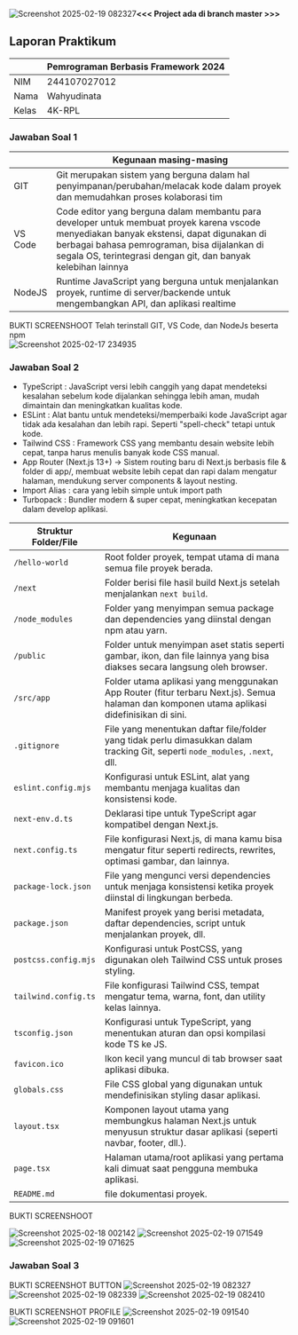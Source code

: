 ![Screenshot 2025-02-19 082327](https://github.com/user-attachments/assets/97d7fb4b-bdc0-4ac7-a5bf-e1f6a0873b44)**<<< Project ada di branch master >>>**
## Laporan Praktikum

|  | Pemrograman Berbasis Framework 2024 |
|--|--|
| NIM |  244107027012|
| Nama |  Wahyudinata |
| Kelas | 4K-RPL |

### Jawaban Soal 1
|  | Kegunaan masing-masing |
|--|--|
| GIT |  Git merupakan sistem yang berguna dalam hal penyimpanan/perubahan/melacak kode dalam proyek dan memudahkan proses kolaborasi tim |
| VS Code |  Code editor yang berguna dalam membantu para developer untuk membuat proyek karena vscode menyediakan banyak ekstensi, dapat digunakan di berbagai bahasa pemrograman, bisa dijalankan di segala OS, terintegrasi dengan git, dan banyak kelebihan lainnya |
| NodeJS | Runtime JavaScript yang berguna untuk menjalankan proyek, runtime di server/backende untuk mengembangkan API, dan aplikasi realtime |

BUKTI SCREENSHOOT 
Telah terinstall GIT, VS Code, dan NodeJs beserta npm <br>
![Screenshot 2025-02-17 234935](https://github.com/user-attachments/assets/8ba06f32-8286-435e-ba7a-f5dd64af9f88)


### Jawaban Soal 2
- TypeScript : JavaScript versi lebih canggih yang dapat mendeteksi kesalahan sebelum kode dijalankan sehingga lebih aman, mudah dimaintain dan meningkatkan kualitas kode.
- ESLint : Alat bantu untuk mendeteksi/memperbaiki kode JavaScript agar tidak ada kesalahan dan lebih rapi. Seperti "spell-check" tetapi untuk kode.
- Tailwind CSS : Framework CSS yang membantu desain website lebih cepat, tanpa harus menulis banyak kode CSS manual.
- App Router (Next.js 13+) → Sistem routing baru di Next.js berbasis file & folder di app/, membuat website lebih cepat dan rapi dalam mengatur halaman, mendukung server components & layout nesting.
- Import Alias : cara yang lebih simple untuk import path
- Turbopack : Bundler modern & super cepat, meningkatkan kecepatan dalam develop aplikasi.

| Struktur Folder/File | Kegunaan |
|--|--|
| `/hello-world` | Root folder proyek, tempat utama di mana semua file proyek berada. |
| `/next` | Folder berisi file hasil build Next.js setelah menjalankan `next build`. |
| `/node_modules` | Folder yang menyimpan semua package dan dependencies yang diinstal dengan npm atau yarn. |
| `/public` | Folder untuk menyimpan aset statis seperti gambar, ikon, dan file lainnya yang bisa diakses secara langsung oleh browser. |
| `/src/app` | Folder utama aplikasi yang menggunakan App Router (fitur terbaru Next.js). Semua halaman dan komponen utama aplikasi didefinisikan di sini. |
| `.gitignore` | File yang menentukan daftar file/folder yang tidak perlu dimasukkan dalam tracking Git, seperti `node_modules`, `.next`, dll. |
| `eslint.config.mjs` | Konfigurasi untuk ESLint, alat yang membantu menjaga kualitas dan konsistensi kode. |
| `next-env.d.ts` | Deklarasi tipe untuk TypeScript agar kompatibel dengan Next.js. |
| `next.config.ts` | File konfigurasi Next.js, di mana kamu bisa mengatur fitur seperti redirects, rewrites, optimasi gambar, dan lainnya. |
| `package-lock.json` | File yang mengunci versi dependencies untuk menjaga konsistensi ketika proyek diinstal di lingkungan berbeda. |
| `package.json` | Manifest proyek yang berisi metadata, daftar dependencies, script untuk menjalankan proyek, dll. |
| `postcss.config.mjs` | Konfigurasi untuk PostCSS, yang digunakan oleh Tailwind CSS untuk proses styling. |
| `tailwind.config.ts` | File konfigurasi Tailwind CSS, tempat mengatur tema, warna, font, dan utility kelas lainnya. |
| `tsconfig.json` | Konfigurasi untuk TypeScript, yang menentukan aturan dan opsi kompilasi kode TS ke JS. |
| `favicon.ico` | Ikon kecil yang muncul di tab browser saat aplikasi dibuka. |
| `globals.css` | File CSS global yang digunakan untuk mendefinisikan styling dasar aplikasi. |
| `layout.tsx` | Komponen layout utama yang membungkus halaman Next.js untuk menyusun struktur dasar aplikasi (seperti navbar, footer, dll.). |
| `page.tsx` | Halaman utama/root aplikasi yang pertama kali dimuat saat pengguna membuka aplikasi. |
| `README.md` | file dokumentasi proyek. |

BUKTI SCREENSHOOT 

![Screenshot 2025-02-18 002142](https://github.com/user-attachments/assets/aa88a6c2-9920-4869-a521-c5237d2a76a6) 
![Screenshot 2025-02-19 071549](https://github.com/user-attachments/assets/64de5a1d-164b-4879-8290-666694263a71)
![Screenshot 2025-02-19 071625](https://github.com/user-attachments/assets/e8bdf2d6-771a-4dd1-8673-863f104dd64f)


### Jawaban Soal 3
BUKTI SCREENSHOT BUTTON
![Screenshot 2025-02-19 082327](https://github.com/user-attachments/assets/2af447f0-1994-4f7b-bdc4-35a9b99e6228)
![Screenshot 2025-02-19 082339](https://github.com/user-attachments/assets/a1dad1b8-d139-4e34-94b1-9f639d4ee921)
![Screenshot 2025-02-19 082410](https://github.com/user-attachments/assets/518c9f3a-c6a3-4970-b8a2-44324b061db6) <br>

BUKTI SCREENSHOT PROFILE
![Screenshot 2025-02-19 091540](https://github.com/user-attachments/assets/3550b1e0-41b1-4238-9e7f-af961f0bbe16)
![Screenshot 2025-02-19 091601](https://github.com/user-attachments/assets/d6b87389-f18a-4382-aca7-ddf4bc973996)














